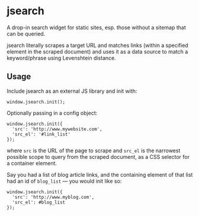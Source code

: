 # jsearch

A drop-in search widget for static sites, esp. those without a sitemap that can be queried.

jsearch literally scrapes a target URL and matches links (within a specified element in the scraped document) and uses it as a data source to match a keyword/phrase using Levenshtein distance.

## Usage
Include jsearch as an external JS library and init with:

    window.jsearch.init();
    
Optionally passing in a config object:

    window.jsearch.init({
      'src': 'http://www.mywebsite.com',
      'src_el': '#link_list'
    });
    
where `src` is the URL of the page to scrape and `src_el` is the narrowest possible scope to query from the scraped document, as a CSS selector for a container element.

Say you had a list of blog article links, and the containing element of that list had an id of `blog_list` — you would init like so:

    window.jsearch.init({
      'src': 'http://www.myblog.com',
      'src_el': #blog_list
    });
